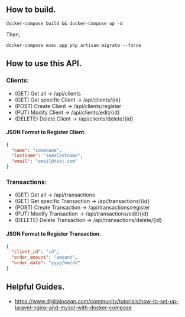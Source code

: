 ## How to build.

```
docker-compose build && docker-compose up -d
```
Then,
```
docker-compose exec app php artisan migrate --force
```

## How to use this API.
### Clients:
  - (GET) Get all -> /api/clients
  - (GET) Get specific Client -> /api/clients/{id}
  - (POST) Create Client -> /api/clients/register
  - (PUT) Modify Client -> /api/clients/edit/{id}
  - (DELETE) Delete Client -> /api/clients/delete/{id}

#### JSON Format to Register Client.
```json
{
  "name": "somename",
  "lastname": "somelastname",
  "email": "email@test.com"
}
```

### Transactions:
  - (GET) Get all -> /api/transactions
  - (GET) Get specific Transaction -> /api/transactions/{id}
  - (POST) Create Transaction -> /api/transactions/register
  - (PUT) Modify Transaction -> /api/transactions/edit/{id}
  - (DELETE) Delete Transaction -> /api/transactions/delete/{id}
  
#### JSON Format to Register Transaction.
```json
{
  "client_id": "id",
  "order_amount": "amount",
  "order_date": "yyyy/mm/dd"
}
```

## Helpful Guides.
  - https://www.digitalocean.com/community/tutorials/how-to-set-up-laravel-nginx-and-mysql-with-docker-compose

